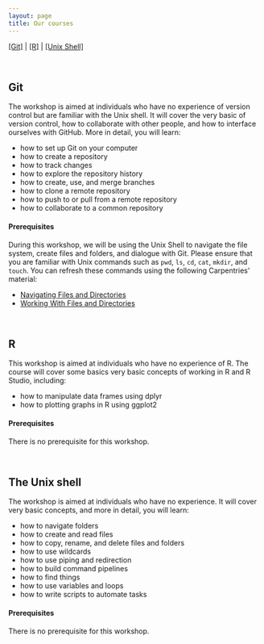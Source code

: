 ```yaml
---
layout: page
title: Our courses
---
```


  [[Git]](#git)
| [[R]](#r)
| [[Unix Shell]](#the-unix-shell)

<br/>

## Git

The workshop is aimed at individuals who have no experience of version control but are familiar with the Unix shell. It will cover the very basic of version control, how to collaborate with other people, and how to interface ourselves with GitHub. More in detail, you will learn:
		
* how to set up Git on your computer
* how to create a repository
* how to track changes
* how to explore the repository history
* how to create, use, and merge branches
* how to clone a remote repository
* how to push to or pull from a remote repository
* how to collaborate to a common repository
	
#### Prerequisites

During this workshop, we will be using the Unix Shell to navigate the file system, create files and folders, and dialogue with Git. Please ensure that you are familiar with Unix commands such as `pwd`, `ls`, `cd`, `cat`, `mkdir`, and `touch`. 
You can refresh these commands using the following Carpentries' material:

* [Navigating Files and Directories](http://swcarpentry.github.io/shell-novice/02-filedir/index.html)
* [Working With Files and Directories](http://swcarpentry.github.io/shell-novice/03-create/index.html)

<br/>


## R

This workshop is aimed at individuals who have no experience of R. The course will cover some basics very basic concepts of working in R and R Studio, including:
		
* how to manipulate data frames using dplyr
* how to plotting graphs in R using ggplot2


#### Prerequisites
	
There is no prerequisite for this workshop.

<br/>

## The Unix shell

The workshop is aimed at individuals who have no experience. It will cover very basic concepts, and more in detail, you will learn:
		
* how to navigate folders
* how to create and read files
* how to copy, rename, and delete files and folders
* how to use wildcards
* how to use piping and redirection
* how to build command pipelines
* how to find things
* how to use variables and loops
* how to write scripts to automate tasks

#### Prerequisites
	
There is no prerequisite for this workshop.


